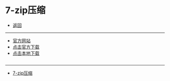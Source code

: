 # 7-zip压缩

- [返回](./README.md)

---

- [官方网站](https://www.7-zip.org/)
- [点击官方下载](https://www.7-zip.org/a/7z2201-x64.exe)
- [点击本地下载](https://media.huhuiyu.top/download/7z2201-x64.exe)

<section class="img-flex-box" >
  <section><img class="lazy-image" data-src="../images/system/7zip0001.png" alt=""></section>
  <section><img class="lazy-image" data-src="../images/system/7zip0002.png" alt=""></section>
  <section><img class="lazy-image" data-src="../images/system/7zip0003.png" alt=""></section>
  <section><img class="lazy-image" data-src="../images/system/7zip0004.png" alt=""></section>
  <section><img class="lazy-image" data-src="../images/system/7zip0005.png" alt=""></section>
  <section><img class="lazy-image" data-src="../images/system/7zip0006.png" alt=""></section>
  <section><img class="lazy-image" data-src="../images/system/7zip0007.png" alt=""></section>
</section>

---

- [7-zip压缩](#7-zip压缩)

<!-- js处理背景和css样式 -->
<script type="module" src="https://huhuiyu.top/js/github.js"></script>
